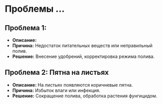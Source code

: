 # Проблемы ...

## Проблема 1: 
- **Описание:** 
- **Причина:** Недостаток питательных веществ или неправильный полив.
- **Решение:** Внесение удобрений, корректировка режима полива.

## Проблема 2: Пятна на листьях
- **Описание:** На листьях появляются коричневые пятна.
- **Причина:** Избыток влаги или инфекция.
- **Решение:** Сокращение полива, обработка растения фунгицидом.
